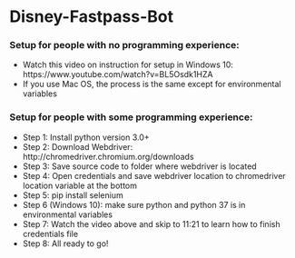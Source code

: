 # Disney-Fastpass-Bot

<h3>Setup for people with no programming experience:</h3>
<ul>
  <li>Watch this video on instruction for setup in Windows 10: https://www.youtube.com/watch?v=BL5Osdk1HZA</li>
  <li>If you use Mac OS, the process is the same except for environmental variables</li>
</ul>
  
<h3>Setup for people with some programming experience:</h3>
<ul>
  <li>Step 1: Install python version 3.0+</li>
  <li>Step 2: Download Webdriver: http://chromedriver.chromium.org/downloads</li>
  <li>Step 3: Save source code to folder where webdriver is located</li>
  <li>Step 4: Open credentials and save webdriver location to chromedriver location variable at the bottom</li>
  <li>Step 5: pip install selenium</li>
  <li>Step 6 (Windows 10): make sure python and python 37 is in environmental variables</li>
  <li>Step 7: Watch the video above and skip to 11:21 to learn how to finish credentials file</li>
  <li>Step 8: All ready to go!</li>
</ul>
